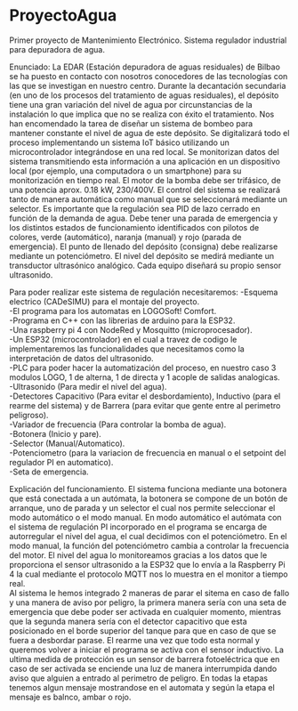 # ProyectoAgua
Primer proyecto de Mantenimiento Electrónico. Sistema regulador industrial para depuradora de agua.

Enunciado:
La EDAR (Estación depuradora de aguas residuales) de Bilbao se ha puesto en contacto con nosotros conocedores de las tecnologías con las que se investigan en nuestro centro. Durante la decantación secundaria (en uno de los procesos del tratamiento de aguas residuales), el depósito tiene una gran variación del nivel de agua por circunstancias de la instalación lo que implica que no se realiza con éxito el tratamiento. Nos han encomendado la tarea de diseñar un sistema de bombeo para mantener constante el nivel de agua de este depósito.
Se digitalizará todo el proceso implementando un sistema IoT básico utilizando un microcontrolador integrándose en una red local. Se monitorizan datos del sistema transmitiendo esta información a una aplicación en un dispositivo local (por ejemplo, una computadora o un smartphone) para su monitorización en tiempo real.
El motor de la bomba debe ser trifásico, de una potencia aprox. 0.18 kW, 230/400V.
El control del sistema se realizará tanto de manera automática como manual que se seleccionará mediante un selector. Es importante que la regulación sea PID de lazo cerrado en función de la demanda de agua. Debe tener una parada de emergencia y los distintos estados de funcionamiento identificados con pilotos de colores, verde (automático), naranja (manual) y rojo (parada de emergencia). El punto de llenado del depósito (consigna) debe realizarse mediante un potenciómetro. El nivel del depósito se medirá mediante un transductor ultrasónico analógico. Cada equipo diseñará su propio sensor ultrasonido.

Para poder realizar este sistema de regulación necesitaremos:
-Esquema electrico (CADeSIMU) para el montaje del proyecto.<br/>
-El programa para los automatas en LOGOSoft! Comfort.<br/>
-Programa en C++ con las librerias de arduino para la ESP32.<br/>
-Una raspberry pi 4 con NodeRed y Mosquitto (microprocesador).<br/>
-Un ESP32 (microcontrolador) en el cual a travez de codigo le implementaremos las funcionalidades que necesitamos como la interpretación de datos del ultrasonido.<br/>
-PLC para poder hacer la automatización del proceso, en nuestro caso 3 modulos LOGO, 1 de alterna, 1 de directa y 1 acople de salidas analogicas.<br/>
-Ultrasonido (Para medir el nivel del agua).<br/>
-Detectores Capacitivo (Para evitar el desbordamiento), Inductivo (para el rearme del sistema) y de Barrera (para evitar que gente entre al perimetro peligroso).<br/>
-Variador de frecuencia (Para controlar la bomba de agua).<br/>
-Botonera (Inicio y pare).<br/>
-Selector (Manual/Automatico).<br/>
-Potenciometro (para la variacion de frecuencia en manual o el setpoint del regulador PI en automatico).<br/>
-Seta de emergencia.<br/>

Explicación del funcionamiento.
El sistema funciona mediante una botonera que está conectada a un autómata, la botonera se compone de un botón de arranque, uno de parada y un selector el cual nos permite seleccionar el modo automático o el modo manual.
En modo automático el autómata con el sistema de regulación PI incorporado en el programa se encarga de autorregular el nivel del agua, el cual decidimos con el potenciómetro.
En el modo manual, la función del potenciómetro cambia a controlar la frecuencia del motor.
El nivel del agua lo monitoreamos gracias a los datos que le proporciona el sensor ultrasonido a la ESP32 que lo envía a la Raspberry Pi 4 la cual mediante el protocolo MQTT nos lo muestra en el monitor a tiempo real.\
Al sistema le hemos integrado 2 maneras de parar el sitema en caso de fallo y una manera de aviso por peligro, la primera manera sería con una seta de emergencia que debe poder ser activada en cualquier momento, mientras que la segunda manera sería con el detector capacitivo que esta posicionado en el borde superior del tanque para que en caso de que se fuera a desbordar parase. El rearme una vez que todo esta normal y queremos volver a iniciar el programa se activa con el sensor inductivo.
La ultima medida de protección es un sensor de barrera fotoeléctrica que en caso de ser activada se enciende una luz de manera interrumpida dando aviso que alguien a entrado al perimetro de peligro.
En todas la etapas tenemos algun mensaje mostrandose en el automata y según la etapa el mensaje es balnco, ambar o rojo.

